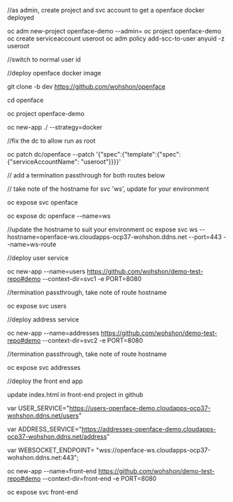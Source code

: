 
//as admin, create project and svc account to get a openface docker deployed

oc adm new-project openface-demo --admin=<your user id>
oc project openface-demo
oc create serviceaccount useroot
oc adm policy add-scc-to-user anyuid -z useroot

//switch to normal user id

//deploy openface docker image

git clone -b dev https://github.com/wohshon/openface

cd openface

oc project openface-demo

oc new-app ./ --strategy=docker

//fix the dc to allow run as root

oc patch dc/openface --patch '{"spec":{"template":{"spec":{"serviceAccountName": "useroot"}}}}'

// add a termination passthrough for both routes below

// take note of the hostname for svc 'ws', update for your environment

oc expose svc openface

oc expose dc openface --name=ws

//update the hostname to suit your environment
oc expose svc ws --hostname=openface-ws.cloudapps-ocp37-wohshon.ddns.net --port=443 --name=ws-route

//deploy user service

oc new-app --name=users https://github.com/wohshon/demo-test-repo#demo    --context-dir=svc1 -e PORT=8080

//termination passthrough, take note of route hostname

oc expose svc users

//deploy address service

oc new-app --name=addresses https://github.com/wohshon/demo-test-repo#demo    --context-dir=svc2 -e PORT=8080

//termination passthrough, take note of route hostname

oc expose svc addresses

//deploy the front end app

update index.html in front-end project in github 

var USER_SERVICE="https://users-openface-demo.cloudapps-ocp37-wohshon.ddns.net/users"

var ADDRESS_SERVICE="https://addresses-openface-demo.cloudapps-ocp37-wohshon.ddns.net/address"

var WEBSOCKET_ENDPOINT= "wss://openface-ws.cloudapps-ocp37-wohshon.ddns.net:443";

oc new-app --name=front-end https://github.com/wohshon/demo-test-repo#demo    --context-dir=front-end -e PORT=8080

oc expose svc front-end


